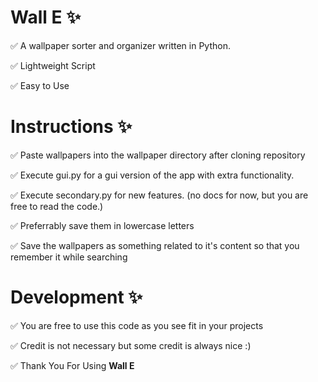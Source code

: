 # Wall E ✨
✅ A wallpaper sorter and organizer written in Python.

✅ Lightweight Script

✅ Easy to Use
# Instructions ✨

✅ Paste wallpapers into the wallpaper directory after cloning repository

✅ Execute gui.py for a gui version of the app with extra functionality.

✅ Execute secondary.py for new features. (no docs for now, but you are free to read the code.)

✅ Preferrably save them in lowercase letters

✅ Save the wallpapers as something related to it's content so that you remember it while searching
# Development ✨

✅ You are free to use this code as you see fit in your projects 

✅ Credit is not necessary but some credit is always nice :)

✅ Thank You For Using **Wall E**
